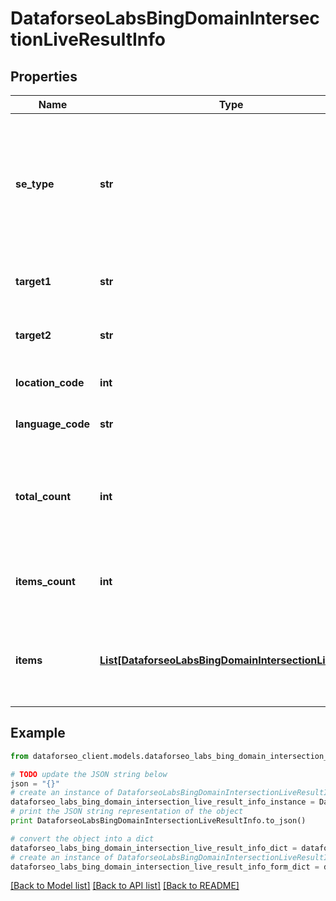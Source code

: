 # DataforseoLabsBingDomainIntersectionLiveResultInfo


## Properties

Name | Type | Description | Notes
------------ | ------------- | ------------- | -------------
**se_type** | **str** | search engine type search engine type specified in a POST request; for this endpoint, the field equals bing | [optional] 
**target1** | **str** | target specified in a POST array | [optional] 
**target2** | **str** | target specified in a POST array | [optional] 
**location_code** | **int** | location code in a POST array | [optional] 
**language_code** | **str** | language code in a POST array | [optional] 
**total_count** | **int** | total amount of results in our database relevant to your request | [optional] 
**items_count** | **int** | the number of results returned in the items array | [optional] 
**items** | [**List[DataforseoLabsBingDomainIntersectionLiveItem]**](DataforseoLabsBingDomainIntersectionLiveItem.md) | contains keywords, relevant SERP elements and related data | [optional] 

## Example

```python
from dataforseo_client.models.dataforseo_labs_bing_domain_intersection_live_result_info import DataforseoLabsBingDomainIntersectionLiveResultInfo

# TODO update the JSON string below
json = "{}"
# create an instance of DataforseoLabsBingDomainIntersectionLiveResultInfo from a JSON string
dataforseo_labs_bing_domain_intersection_live_result_info_instance = DataforseoLabsBingDomainIntersectionLiveResultInfo.from_json(json)
# print the JSON string representation of the object
print DataforseoLabsBingDomainIntersectionLiveResultInfo.to_json()

# convert the object into a dict
dataforseo_labs_bing_domain_intersection_live_result_info_dict = dataforseo_labs_bing_domain_intersection_live_result_info_instance.to_dict()
# create an instance of DataforseoLabsBingDomainIntersectionLiveResultInfo from a dict
dataforseo_labs_bing_domain_intersection_live_result_info_form_dict = dataforseo_labs_bing_domain_intersection_live_result_info.from_dict(dataforseo_labs_bing_domain_intersection_live_result_info_dict)
```
[[Back to Model list]](../README.md#documentation-for-models) [[Back to API list]](../README.md#documentation-for-api-endpoints) [[Back to README]](../README.md)


